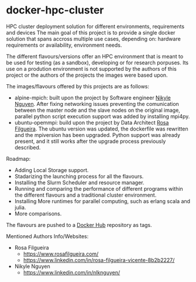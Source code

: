 # docker-hpc-cluster
HPC cluster deployment solution for different environments, requirements and devices
The main goal of this project is to provide a single docker solution that spans accross multiple use cases, depending on: 
hardware requirements or availability,
environment needs.

The different flavours/versions offer an HPC environment that is meant to be used for testing (as a sandbox), developing or 
for research porpuses. Its use on a prodution environment is not supported by the authors of this project or the authors of the
projects the images were based upon.

The images/flavours offered by this projects are as follows:
- alpine-mpich: built upon the project by Software engineer [Nikyle Nguyen](https://github.com/NLKNguyen/alpine-mpich). After fixing networking issues preventing the comunication between the master node and the slave nodes on the original image, parallel python script execution support was added by installing mpi4py.
- ubuntu-opemmpi: build upon the project by Data Architect [Rosa Filgueira](https://github.com/dispel4py/docker.openmpi). The ubuntu version was updated, the dockerfile was rewritten and the mpiversion has been upgraded. Python support was already present, and it still works after the upgrade process previously described.

Roadmap:
- Adding Local Storage support.
- Stadarizing the launching process for all the flavours.
- Installing the Slurm Scheduler and resource manager.
- Running and comparing the performance of different programs within the different flavours and a traditional cluster environment.
- Installing More runtimes for parallel computing, such as erlang scala and julia.
- More comparisons.

The flavours are pushed to a [Docker Hub](https://hub.docker.com/r/gianv9/docker-hpc) repository as tags.

Mentioned Authors Info/Websites:
- Rosa Filgueira
  - https://www.rosafilgueira.com/
  - https://www.linkedin.com/in/rosa-filgueira-vicente-8b2b2227/
- Nikyle Nguyen
  - https://www.linkedin.com/in/nlknguyen/

